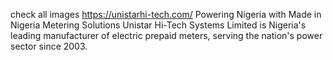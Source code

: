check all images
https://unistarhi-tech.com/
Powering Nigeria with Made in Nigeria Metering Solutions
Unistar Hi-Tech Systems Limited is Nigeria's leading manufacturer of electric prepaid meters, serving the nation's power sector since 2003.
